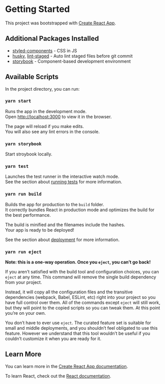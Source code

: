 # Getting Started

This project was bootstrapped with 
[Create React App](https://github.com/facebook/create-react-app).

## Additional Packages Installed

- [styled-components](https://styled-components.com/) - CSS in JS
- [husky](https://typicode.github.io/husky/), 
[lint-staged](github.com/okonet/lint-staged) - Auto lint staged files before 
git commit
- [storybook](https://storybook.js.org/) - Component-based development
 environment

## Available Scripts

In the project directory, you can run:

### `yarn start`

Runs the app in the development mode.\
Open [http://localhost:3000](http://localhost:3000) to view it in the browser.

The page will reload if you make edits.\
You will also see any lint errors in the console.

### `yarn storybook`

Start stroybook locally.

### `yarn test`

Launches the test runner in the interactive watch mode.\
See the section about 
[running tests](https://facebook.github.io/create-react-app/docs/running-tests) 
for more information.

### `yarn run build`

Builds the app for production to the `build` folder.\
It correctly bundles React in production mode and optimizes the build for the 
best performance.

The build is minified and the filenames include the hashes.\
Your app is ready to be deployed!

See the section about 
[deployment](https://facebook.github.io/create-react-app/docs/deployment) for 
more information.

### `yarn run eject`

**Note: this is a one-way operation. Once you `eject`, you can’t go back!**

If you aren’t satisfied with the build tool and configuration choices, you 
can `eject` at any time. This command will remove the single build dependency 
from your project.

Instead, it will copy all the configuration files and the transitive 
dependencies (webpack, Babel, ESLint, etc) right into your project so you have 
full control over them. All of the commands except `eject` will still work, 
but they will point to the copied scripts so you can tweak them. At this point 
you’re on your own.

You don’t have to ever use `eject`. The curated feature set is suitable for 
small and middle deployments, and you shouldn’t feel obligated to use this 
feature. However we understand that this tool wouldn’t be useful if you couldn’t
 customize it when you are ready for it.

## Learn More

You can learn more in the 
[Create React App documentation](https://facebook.github.io/create-react-app/docs/getting-started).

To learn React, check out the [React documentation](https://reactjs.org/).
